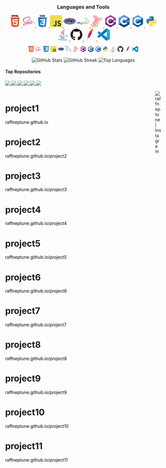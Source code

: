 <!-- Languages and Tools with 3D Flip Animation -->
<h3 align="center">Languages and Tools</h3>
<p align="center" class="tools-container">
    <a href="https://www.w3schools.com/html" target="_blank" rel="noreferrer">
        <img src="https://raw.githubusercontent.com/devicons/devicon/master/icons/html5/html5-original-wordmark.svg" alt="HTML5" width="40" height="40" class="tool-icon"/> 
    </a> 
    <a href="https://sass-lang.com" target="_blank" rel="noreferrer">
        <img src="https://raw.githubusercontent.com/devicons/devicon/master/icons/sass/sass-original.svg" alt="Sass" width="40" height="40" class="tool-icon"/> 
    </a>
    <a href="https://www.w3schools.com/css" target="_blank" rel="noreferrer">
        <img src="https://raw.githubusercontent.com/devicons/devicon/master/icons/css3/css3-original-wordmark.svg" alt="CSS3" width="40" height="40" class="tool-icon"/>     
    </a> 
    <a href="https://www.javascript.com" target="_blank" rel="noreferrer">
        <img src="https://raw.githubusercontent.com/devicons/devicon/master/icons/javascript/javascript-original.svg" alt="JavaScript" width="40" height="40" class="tool-            icon"/> 
    </a> 
    <a href="https://www.php.net" target="_blank" rel="noreferrer">
        <img src="https://raw.githubusercontent.com/devicons/devicon/master/icons/php/php-original.svg" alt="PHP" width="40" height="40" class="tool-icon"/> 
    </a> 
    <a href="https://www.mysql.com" target="_blank" rel="noreferrer">
        <img src="https://raw.githubusercontent.com/devicons/devicon/master/icons/mysql/mysql-original-wordmark.svg" alt="MySQL" width="40" height="40" class="tool-icon"/> 
    </a> 
    <a href="https://w3schools.com/sql" target="_blank" rel="noreferrer">
        <img src="https://raw.githubusercontent.com/devicons/devicon/master/icons/microsoftsqlserver/microsoftsqlserver-plain.svg" alt="SQL Server" width="40" height="40"            class="tool-icon"/> 
    </a> 
    <a href="https://www.w3schools.com/cs" target="_blank" rel="noreferrer">
        <img src="https://raw.githubusercontent.com/devicons/devicon/master/icons/csharp/csharp-original.svg" alt="C#" width="40" height="40" class="tool-icon"/> 
    </a>
    <a href="https://www.w3schools.com/cpp" target="_blank" rel="noreferrer">
        <img src="https://raw.githubusercontent.com/devicons/devicon/master/icons/cplusplus/cplusplus-original.svg" alt="C++" width="40" height="40" class="tool-icon"/> 
    </a>
    <a href="https://www.w3schools.com/c" target="_blank" rel="noreferrer">
        <img src="https://raw.githubusercontent.com/devicons/devicon/master/icons/c/c-original.svg" alt="C" width="40" height="40" class="tool-icon"/> 
    </a>
    <a href="https://www.python.org" target="_blank" rel="noreferrer">
        <img src="https://raw.githubusercontent.com/devicons/devicon/master/icons/python/python-original.svg" alt="Python" width="40" height="40" class="tool-icon"/> 
    </a>
    <a href="https://www.java.com" target="_blank" rel="noreferrer">
        <img src="https://raw.githubusercontent.com/devicons/devicon/master/icons/java/java-original.svg" alt="Java" width="40" height="40" class="tool-icon"/> 
    </a>
    <a href="https://github.com" target="_blank" rel="noreferrer">
        <img src="https://raw.githubusercontent.com/devicons/devicon/master/icons/github/github-original.svg" alt="GitHub" width="40" height="40" class="tool-icon"/> 
    </a>
    <a href="https://www.apachefriends.org" target="_blank" rel="noreferrer">
        <img src="https://raw.githubusercontent.com/devicons/devicon/master/icons/apache/apache-original.svg" alt="XAMPP" width="40" height="40" class="tool-icon"/> 
    </a>
    <a href="https://code.visualstudio.com" target="_blank" rel="noreferrer">
        <img src="https://raw.githubusercontent.com/devicons/devicon/master/icons/vscode/vscode-original.svg" alt="VS Code" width="40" height="40" class="tool-icon"/> 
    </a>
</p>
<p align="center" class="tools-container">
<code><img height="20" alt="html5" src="https://raw.githubusercontent.com/devicons/devicon/master/icons/html5/html5-original.svg"></code>
<code><img height="20" alt="sass" src="https://raw.githubusercontent.com/devicons/devicon/master/icons/sass/sass-original.svg"></code>
<code><img height="20" alt="css3" src="https://raw.githubusercontent.com/devicons/devicon/master/icons/css3/css3-original.svg"></code>
<code><img height="20" alt="javascript" src="https://raw.githubusercontent.com/devicons/devicon/master/icons/javascript/javascript-original.svg"></code>
<code><img height="20" alt="php" src="https://raw.githubusercontent.com/devicons/devicon/master/icons/php/php-original.svg"></code>
<code><img height="20" alt="mysql" src="https://raw.githubusercontent.com/devicons/devicon/master/icons/mysql/mysql-original.svg"></code>
<code><img height="20" alt="sqlserver" src="https://raw.githubusercontent.com/devicons/devicon/master/icons/microsoftsqlserver/microsoftsqlserver-plain.svg"></code>
<code><img height="20" alt="csharp" src="https://raw.githubusercontent.com/devicons/devicon/master/icons/csharp/csharp-original.svg"></code>
<code><img height="20" alt="cplusplus" src="https://raw.githubusercontent.com/devicons/devicon/master/icons/cplusplus/cplusplus-original.svg"></code>
<code><img height="20" alt="c" src="https://raw.githubusercontent.com/devicons/devicon/master/icons/c/c-original.svg"></code>
<code><img height="20" alt="python" src="https://raw.githubusercontent.com/devicons/devicon/master/icons/python/python-original.svg"></code>
<code><img height="20" alt="java" src="https://raw.githubusercontent.com/devicons/devicon/master/icons/java/java-original.svg"></code>
<code><img height="20" alt="github" src="https://raw.githubusercontent.com/devicons/devicon/master/icons/github/github-original.svg"></code>
<code><img height="20" alt="xampp" src="https://raw.githubusercontent.com/devicons/devicon/master/icons/apache/apache-original.svg"></code>
<code><img height="20" alt="vscode" src="https://raw.githubusercontent.com/devicons/devicon/master/icons/vscode/vscode-original.svg"></code>
</p>
<!-- GitHub Stats and Top Languages with Flip Animation -->
<div align="center">
    <img src="https://github-readme-stats.vercel.app/api?username=raffneptune&show_icons=true&theme=radical" alt="GitHub Stats" width="48%" class="stats-card"/>
    <img src="https://github-readme-streak-stats.herokuapp.com/?user=raffneptune&theme=radical" alt="GitHub Streak" width="48%" class="stats-card"/>
    <img src="https://github-readme-stats.vercel.app/api/top-langs?username=raffneptune&show_icons=true&theme=radical&layout=compact" alt="Top Languages" width="48%" class="stats-card"/>
</div>

#### Top Repositories
<a href="https://github.com/raffneptune/raffneptune.github.io">
  <img align="center" src="https://github-readme-stats.vercel.app/api/pin/?username=raffneptune&repo=raffneptune.github.io&theme=buefy" />
</a>
<a href="https://github.com/raffneptune/project5">
  <img align="center" src="https://github-readme-stats.vercel.app/api/pin/?username=raffneptune&repo=project5&theme=buefy" />
</a>
<a href="https://github.com/raffneptune/project6">
  <img align="center" src="https://github-readme-stats.vercel.app/api/pin/?username=raffneptune&repo=project6&theme=buefy" />
</a>
<a href="https://github.com/raffneptune/project7">
  <img align="center" src="https://github-readme-stats.vercel.app/api/pin/?username=raffneptune&repo=project7&theme=buefy" />
</a>
<a href="https://github.com/raffneptune/project8">
  <img align="center" src="https://github-readme-stats.vercel.app/api/pin/?username=raffneptune&repo=project8&theme=buefy" />
</a>
<a href="https://github.com/raffneptune/project9">
  <img align="center" src="https://github-readme-stats.vercel.app/api/pin/?username=raffneptune&repo=project9&theme=buefy" />
</a>
<br />
<br />
<a href="https://www.instagram.com/raffneptune">
  <img align="right" alt="raffneptune | Instagram" width="20px" src="https://raw.githubusercontent.com/raffneptune/raffneptune/master/assets/instagram.svg" />
</a>
<h1>project1</h1>
<a href="https://raffneptune.github.io" style="color: black; text-decoration: none;">raffneptune.github.io</a>
<h1>project2</h1>
<a href="https://raffneptune.github.io/project2/index.html" style="color: black; text-decoration: none;">raffneptune.github.io/project2</a>
<h1>project3</h1>
<a href="https://raffneptune.github.io/project3/index.html" style="color: black; text-decoration: none;">raffneptune.github.io/project3</a>
<h1>project4</h1>
<a href="https://raffneptune.github.io/project4/index.html" style="color: black; text-decoration: none;">raffneptune.github.io/project4</a>
<h1>project5</h1>
<a href="https://raffneptune.github.io/project5/index.html" style="color: black; text-decoration: none;">raffneptune.github.io/project5</a>
<h1>project6</h1>
<a href="https://raffneptune.github.io/project6/index.html" style="color: black; text-decoration: none;">raffneptune.github.io/project6</a>
<h1>project7</h1>
<a href="https://raffneptune.github.io/project7/index.html" style="color: black; text-decoration: none;">raffneptune.github.io/project7</a>
<h1>project8</h1>
<a href="https://raffneptune.github.io/project8/index.html" style="color: black; text-decoration: none;">raffneptune.github.io/project8</a>
<h1>project9</h1>
<a href="https://raffneptune.github.io/project9/index.html" style="color: black; text-decoration: none;">raffneptune.github.io/project9</a>
<h1>project10</h1>
<a href="https://raffneptune.github.io/project10/index.php" style="color: black; text-decoration: none;">raffneptune.github.io/project10</a>
<h1>project11</h1>
<a href="https://raffneptune.github.io/project11/index.php" style="color: black; text-decoration: none;">raffneptune.github.io/project11</a>
